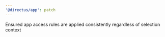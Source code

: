 ```yaml
---
'@directus/app': patch
---
```


Ensured app access rules are applied consistently regardless of selection context
